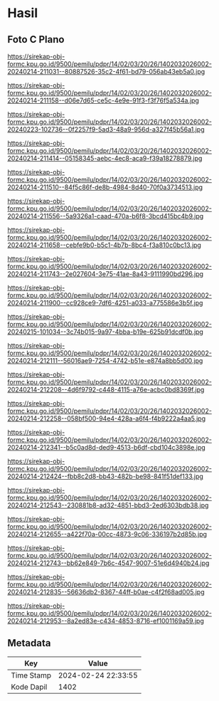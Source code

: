 # Hasil

## Foto C Plano

https://sirekap-obj-formc.kpu.go.id/9500/pemilu/pdpr/14/02/03/20/26/1402032026002-20240214-211031--80887526-35c2-4f61-bd79-056ab43eb5a0.jpg

https://sirekap-obj-formc.kpu.go.id/9500/pemilu/pdpr/14/02/03/20/26/1402032026002-20240214-211158--d06e7d65-ce5c-4e9e-91f3-f3f76f5a534a.jpg

https://sirekap-obj-formc.kpu.go.id/9500/pemilu/pdpr/14/02/03/20/26/1402032026002-20240223-102736--0f2257f9-5ad3-48a9-956d-a327f45b56a1.jpg

https://sirekap-obj-formc.kpu.go.id/9500/pemilu/pdpr/14/02/03/20/26/1402032026002-20240214-211414--05158345-aebc-4ec8-aca9-f39a18278879.jpg

https://sirekap-obj-formc.kpu.go.id/9500/pemilu/pdpr/14/02/03/20/26/1402032026002-20240214-211510--84f5c86f-de8b-4984-8d40-70f0a3734513.jpg

https://sirekap-obj-formc.kpu.go.id/9500/pemilu/pdpr/14/02/03/20/26/1402032026002-20240214-211556--5a9326a1-caad-470a-b6f8-3bcd415bc4b9.jpg

https://sirekap-obj-formc.kpu.go.id/9500/pemilu/pdpr/14/02/03/20/26/1402032026002-20240214-211658--cebfe9b0-b5c1-4b7b-8bc4-f3a810c0bc13.jpg

https://sirekap-obj-formc.kpu.go.id/9500/pemilu/pdpr/14/02/03/20/26/1402032026002-20240214-211743--2e027604-3e75-41ae-8a43-9111990bd296.jpg

https://sirekap-obj-formc.kpu.go.id/9500/pemilu/pdpr/14/02/03/20/26/1402032026002-20240214-211900--cc928ce9-7df6-4251-a033-a775586e3b5f.jpg

https://sirekap-obj-formc.kpu.go.id/9500/pemilu/pdpr/14/02/03/20/26/1402032026002-20240215-101034--3c74b015-9a97-4bba-b19e-625b91dcdf0b.jpg

https://sirekap-obj-formc.kpu.go.id/9500/pemilu/pdpr/14/02/03/20/26/1402032026002-20240214-212111--56016ae9-7254-4742-b51e-e874a8bb5d00.jpg

https://sirekap-obj-formc.kpu.go.id/9500/pemilu/pdpr/14/02/03/20/26/1402032026002-20240214-212208--4d6f9792-c448-4115-a76e-acbc0bd8369f.jpg

https://sirekap-obj-formc.kpu.go.id/9500/pemilu/pdpr/14/02/03/20/26/1402032026002-20240214-212258--058bf500-94e4-428a-a6f4-f4b9222a4aa5.jpg

https://sirekap-obj-formc.kpu.go.id/9500/pemilu/pdpr/14/02/03/20/26/1402032026002-20240214-212341--b5c0ad8d-ded9-4513-b6df-cbd104c3898e.jpg

https://sirekap-obj-formc.kpu.go.id/9500/pemilu/pdpr/14/02/03/20/26/1402032026002-20240214-212424--fbb8c2d8-bb43-482b-be98-841f51def133.jpg

https://sirekap-obj-formc.kpu.go.id/9500/pemilu/pdpr/14/02/03/20/26/1402032026002-20240214-212543--230881b8-ad32-4851-bbd3-2ed6303bdb38.jpg

https://sirekap-obj-formc.kpu.go.id/9500/pemilu/pdpr/14/02/03/20/26/1402032026002-20240214-212655--a422f70a-00cc-4873-9c06-336197b2d85b.jpg

https://sirekap-obj-formc.kpu.go.id/9500/pemilu/pdpr/14/02/03/20/26/1402032026002-20240214-212743--bb62e849-7b6c-4547-9007-51e6d4940b24.jpg

https://sirekap-obj-formc.kpu.go.id/9500/pemilu/pdpr/14/02/03/20/26/1402032026002-20240214-212835--56636db2-8367-44ff-b0ae-c4f2f68ad005.jpg

https://sirekap-obj-formc.kpu.go.id/9500/pemilu/pdpr/14/02/03/20/26/1402032026002-20240214-212953--8a2ed83e-c434-4853-8716-ef1001169a59.jpg


## Metadata

| Key        | Value               |
| ---------- | ------------------- |
| Time Stamp | 2024-02-24 22:33:55 |
| Kode Dapil | 1402                |



